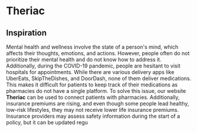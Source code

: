 # Theriac
## Inspiration
Mental health and wellness involve the state of a person's mind, which affects their thoughts, emotions, and actions. However, people often do not prioritize their mental health and do not know how to address it. Additionally, during the COVID-19 pandemic, people are hesitant to visit hospitals for appointments. While there are various delivery apps like UberEats, SkipTheDishes, and DoorDash, none of them deliver medications. This makes it difficult for patients to keep track of their medications as pharmacies do not have a single platform. To solve this issue, our website **Theriac** can be used to connect patients with pharmacies. Additionally, insurance premiums are rising, and even though some people lead healthy, low-risk lifestyles, they may not receive lower life insurance premiums. Insurance providers may assess safety information during the start of a policy, but it can be updated regu
